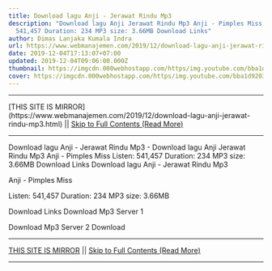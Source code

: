 ```yaml
---
title: Download lagu Anji - Jerawat Rindu Mp3
description: "Download lagu Anji Jerawat Rindu Mp3 Anji - Pimples Miss Listen:
  541,457 Duration: 234 MP3 size: 3.66MB Download Links"
author: Dimas Lanjaka Kumala Indra
url: https://www.webmanajemen.com/2019/12/download-lagu-anji-jerawat-rindu-mp3.html
date: 2019-12-04T17:13:07+07:00
updated: 2019-12-04T09:06:00.000Z
thumbnail: https://imgcdn.000webhostapp.com/https/img.youtube.com/bba1d9203a83e1c57ec78ac64b4cf4f7.jpeg
cover: https://imgcdn.000webhostapp.com/https/img.youtube.com/bba1d9203a83e1c57ec78ac64b4cf4f7.jpeg
---
```


<hr/> [THIS SITE IS MIRROR](https://www.webmanajemen.com/2019/12/download-lagu-anji-jerawat-rindu-mp3.html) || <a href="https://www.webmanajemen.com/2019/12/download-lagu-anji-jerawat-rindu-mp3.html" rel="follow" class="button" id="read-more">Skip to Full Contents (Read More)</a> <hr/> Download lagu Anji - Jerawat Rindu Mp3 - Download lagu Anji Jerawat Rindu Mp3 Anji - Pimples Miss Listen: 541,457 Duration: 234 MP3 size: 3.66MB Download Links Download lagu Anji - Jerawat Rindu Mp3

  Anji - Pimples Miss 

  Listen: 541,457 
  Duration: 234 
  MP3 size: 3.66MB 

  Download Links 
  Download Mp3 Server 1 

  Download Mp3 Server 2 
  Download <hr/> [THIS SITE IS MIRROR](https://www.webmanajemen.com/2019/12/download-lagu-anji-jerawat-rindu-mp3.html) || <a href="https://www.webmanajemen.com/2019/12/download-lagu-anji-jerawat-rindu-mp3.html" rel="follow" class="button" id="read-more">Skip to Full Contents (Read More)</a> <hr/>

<!--<script>document.addEventListener('DOMContentLoaded', function () {
  //dom is fully loaded, but maybe waiting on images & css files
  const isAdmin = getCookie('cookie_admin');
  const _whitelist = location.host.includes('dimaslanjaka12');
  if (!isAdmin) {
    if (_whitelist) location.replace('https://www.webmanajemen.com/2019/12/download-lagu-anji-jerawat-rindu-mp3.html');
    console.log("you aren't admin");
  } else {
    console.log('you are admin');
  }
});

/**
 * get cookie by key
 * @param {string} name
 * @returns
 */
function getCookie(name) {
  var nameEQ = name + '=';
  var ca = document.cookie.split(';');
  for (var i = 0; i < ca.length; i++) {
    var c = ca[i];
    while (c.charAt(0) == ' ') c = c.substring(1, c.length);
    if (c.indexOf(nameEQ) == 0) return c.substring(nameEQ.length, c.length);
  }
  return null;
}
</script>-->